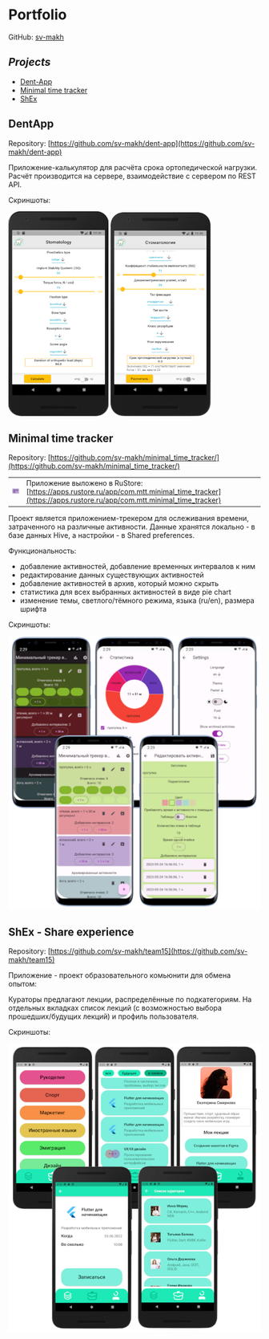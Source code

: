 # Portfolio

GitHub: [sv-makh](https://github.com/sv-makh/)

## *Projects*

- [Dent-App](#dentapp)
- [Minimal time tracker](#minimal-time-tracker)
- [ShEx](#shex---share-experience)

## DentApp

Repository: [https://github.com/sv-makh/dent-app](https://github.com/sv-makh/dent-app)

Приложение-калькулятор для расчёта срока ортопедической нагрузки. 
Расчёт производится на сервере, взаимодействие с сервером по REST API.

Скриншоты:

![Eng screen](dent-app/st1_min.png) ![Ru screen](dent-app/st2_min.png)

<div style="page-break-after: always;"></div>

## Minimal time tracker

Repository: [https://github.com/sv-makh/minimal_time_tracker/](https://github.com/sv-makh/minimal_time_tracker/)

| | |
|-|-|
|![icon](minimal_time_tracker/purple_icon.png)|Приложение выложено в RuStore:<br>[https://apps.rustore.ru/app/com.mtt.minimal_time_tracker](https://apps.rustore.ru/app/com.mtt.minimal_time_tracker)|

Проект является приложением-трекером для ослеживания времени, затраченного на различные активности. Данные хранятся локально - в базе данных Hive, а настройки - в Shared preferences.

Функциональность:
- добавление активностей, добавление временных интервалов к ним
- редактирование данных существующих активностей
- добавление активностей в архив, который можно скрыть
- статистика для всех выбранных активностей в виде pie chart
- изменение темы, светлого/тёмного режима, языка (ru/en), размера шрифта

Скриншоты:

![all screens](minimal_time_tracker/mtt_allscreens_min2.png)

<div style="page-break-after: always;"></div>

## ShEx - Share experience

Repository: [https://github.com/sv-makh/team15](https://github.com/sv-makh/team15)

Приложение - проект образовательного комьюнити для обмена опытом:

Кураторы предлагают лекции, распределённые по подкатегориям.
На отдельных вкладках список лекций (с возможностью выбора прошедших/будущих лекций) и профиль пользователя.

Скриншоты:

![shex_allscreens](shex/shex_allscreens.png)